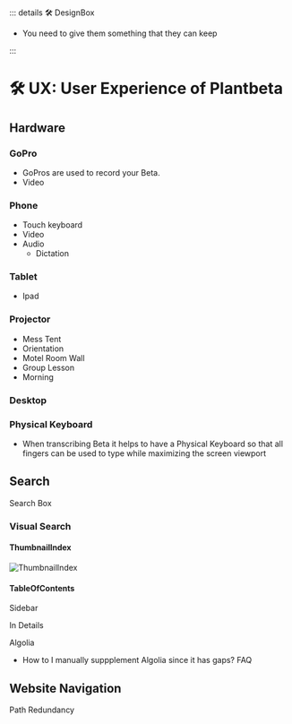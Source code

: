 ::: details 🛠 DesignBox



- You need to give them something that they can keep


:::

# 🛠 UX: User Experience of Plantbeta

## Hardware

### GoPro

- GoPros are used to record your Beta.
- Video

### Phone

- Touch keyboard
- Video
- Audio
    - Dictation 

### Tablet

- Ipad

### Projector

- Mess Tent
- Orientation
- Motel Room Wall
- Group Lesson
- Morning

### Desktop

### Physical Keyboard

- When transcribing Beta it helps to have a Physical Keyboard so that all fingers can be used to type while maximizing the screen viewport

## Search

Search Box

### Visual Search

#### ThumbnailIndex
![ThumbnailIndex](/dev/ThumbnailIndex.jpg)

#### TableOfContents

Sidebar

In Details

Algolia
- How to I manually suppplement Algolia since it has gaps?
FAQ

## Website Navigation

Path Redundancy
